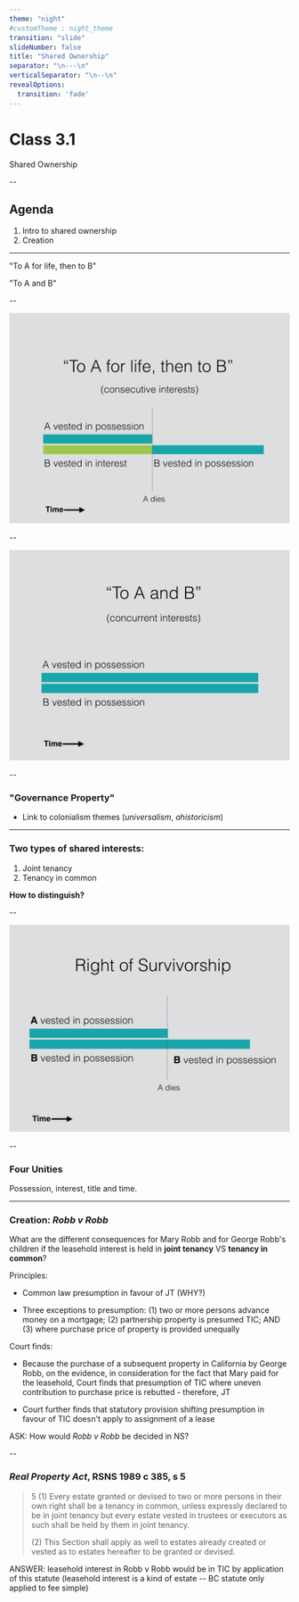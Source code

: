```yaml
---
theme: "night"
#customTheme : night_theme
transition: "slide"
slideNumber: false
title: "Shared Ownership"
separator: "\n---\n"
verticalSeparator: "\n--\n"
revealOptions:
  transition: 'fade'
---
```


# Class 3.1

Shared Ownership

--

## Agenda

1. Intro to shared ownership
2. Creation

---

"To A for life, then to B"

"To A and B"

--

![](consecutive.jpg)

--

![](concurrent.jpg)

--

### "Governance Property"

- Link to colonialism themes (*universalism*, *ahistoricism*)

---

### Two types of shared interests:

1. Joint tenancy
2. Tenancy in common

**How to distinguish?**

--

![](survivorship.jpg)

--

### Four Unities

Possession, interest, title and time.

---

### Creation: *Robb v Robb*

What are the different consequences for Mary Robb and for George Robb's children if the leasehold interest is held in **joint tenancy** VS **tenancy in common**?

<aside class="notes">

Principles:

- Common law presumption in favour of JT (WHY?)

- Three exceptions to presumption: (1) two or more persons advance money on a mortgage; (2) partnership property is presumed TIC; AND (3) where purchase price of property is provided unequally 

Court finds:

- Because the purchase of a subsequent property in California by George Robb, on the evidence, in consideration for the fact that Mary paid for the leasehold, Court finds that presumption of TIC where uneven contribution to purchase price is rebutted - therefore, JT

- Court further finds that statutory provision shifting presumption in favour of TIC doesn't apply to assignment of a lease 

ASK: How would *Robb v Robb* be decided in NS?

</aside>

--

###	*Real Property Act*, RSNS 1989 c 385, s 5

> 5 (1) Every estate granted or devised to two or more persons in their own right shall be a tenancy in common, unless expressly declared to be in joint tenancy but every estate vested in trustees or executors as such shall be held by them in joint tenancy.
>
> (2) This Section shall apply as well to estates already created or vested as to estates hereafter to be granted or devised.

<aside class="notes">

ANSWER: leasehold interest in Robb v Robb would be in TIC by application of this statute (leasehold interest is a kind of estate -- BC statute only applied to fee simple) 

</aside>


